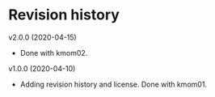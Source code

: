 Revision history
===================

v2.0.0 (2020-04-15)

* Done with kmom02.


v1.0.0 (2020-04-10)

* Adding revision history and license. Done with kmom01.
